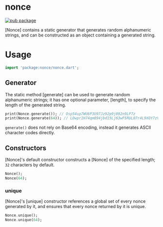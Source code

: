 # nonce

[![pub package](https://img.shields.io/pub/v/nonce.svg)](https://pub.dartlang.org/packages/nonce)

[Nonce] contains a static generator that generates random alphanumeric strings,
and can be constructed as an object containing a generated string.

# Usage

```dart
import 'package:nonce/nonce.dart';
```

## Generator

The static method [generate] can be used to generate random alphanumeric strings;
it has one optional parameter, [length], to specify the length of the generated string.

```dart
print(Nonce.generate()); // Osp54up7WU6P3U97Jz92p9j892n9LP7z
print(Nonce.generate(64)); // LDwpr1H74qm894jbd15Lj63wF5RUL07r4L9XOY7zVMz7fLbBCXa68Y6oPw0N9XgV
```

`generate()` does not rely on Base64 encoding, instead it generates ASCII character codes directly.

## Constructors

[Nonce]'s default constructor constructs a [Nonce] of the specified length; `32` characters by default.

```dart
Nonce();
Nonce(64);
```

### unique

[Nonce]'s [unique] constructor references a global set of every nonce generated by it,
and ensures that every nonce returned by it is unique.

```dart
Nonce.unique();
Nonce.unique(64);
```
